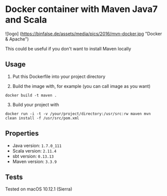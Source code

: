# Docker container with Maven Java7 and Scala

![logo] (https://binfalse.de/assets/media/pics/2016/mvn-docker.jpg "Docker & Apache")

This could be useful if you don't want to install Maven locally

## Usage

1. Put this Dockerfile into your project directory

2. Build the image with, for example (you can call image as you want)

```docker build -t maven .```

3. Build your project with

```docker run -i -t -v /your/project/directory:/usr/src:rw maven mvn clean install -f /usr/src/pom.xml```

## Properties

- Java version: ```1.7.0_111```
- Scala version: ```2.11.4```
- sbt version: ```0.13.13```
- Maven version: ```3.3.9```

## Tests

Tested on macOS 10.12.1 (Sierra)